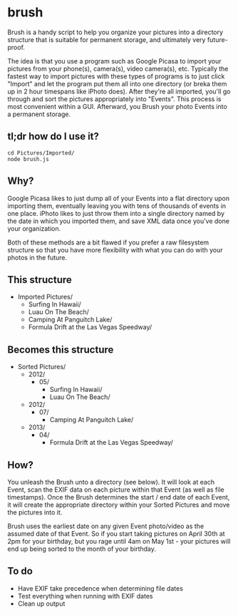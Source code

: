 # brush

Brush is a handy script to help you organize your pictures into a directory structure
that is suitable for permanent storage, and ultimately very future-proof.

The idea is that you use a program such as Google Picasa to import your pictures from
your phone(s), camera(s), video camera(s), etc. Typically the fastest way to
import pictures with these types of programs is to just click "Import" and let the
program put them all into one directory (or breka them up in 2 hour timespans like
iPhoto does). After they're all imported, you'll go through and sort the pictures
appropriately into "Events". This process is most convenient within a GUI. Afterward,
you Brush your photo Events into a permanent storage.

## tl;dr how do I use it?

```
cd Pictures/Imported/
node brush.js
```

## Why?

Google Picasa likes to just dump all of your Events into a flat directory upon
importing them, eventually leaving you with tens of thousands of events in one place.
iPhoto likes to just throw them into a single directory named by the date in which
you imported them, and save XML data once you've done your organization.

Both of these methods are a bit flawed if you prefer a raw filesystem structure so
that you have more flexibility with what you can do with your photos in the future.

## This structure

* Imported Pictures/
	* Surfing In Hawaii/
	* Luau On The Beach/
	* Camping At Panguitch Lake/
	* Formula Drift at the Las Vegas Speedway/

## Becomes this structure

* Sorted Pictures/
	* 2012/
		* 05/
			* Surfing In Hawaii/
			* Luau On The Beach/
	* 2012/
		* 07/
			* Camping At Panguitch Lake/
	* 2013/
		* 04/
			* Formula Drift at the Las Vegas Speedway/

## How?

You unleash the Brush unto a directory (see below). It will look at each Event,
scan the EXIF data on each picture within that Event (as well as file timestamps).
Once the Brush determines the start / end date of each Event, it will create the
appropriate directory within your Sorted Pictures and move the pictures into it.

Brush uses the earliest date on any given Event photo/video as the assumed date
of that Event. So if you start taking pictures on April 30th at 2pm for your
birthday, but you rage until 4am on May 1st - your pictures will end up being
sorted to the month of your birthday.


## To do

* Have EXIF take precedence when determining file dates
* Test everything when running with EXIF dates
* Clean up output
